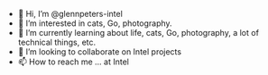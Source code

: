 - 👋 Hi, I’m @glennpeters-intel
- 👀 I’m interested in cats, Go, photography.
- 🌱 I’m currently learning about life, cats, Go, photography, a lot of technical things, etc.
- 💞️ I’m looking to collaborate on Intel projects
- 📫 How to reach me ... at Intel

<!---
glennpeters-intel/glennpeters-intel is a ✨ special ✨ repository because its `README.md` (this file) appears on your GitHub profile.
You can click the Preview link to take a look at your changes.
--->
